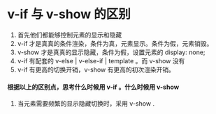 # v-if 与 v-show 的区别

1. 首先他们都能够控制元素的显示和隐藏
2. v-if 才是真真的条件渲染，条件为真，元素显示。条件为假，元素销毁。
3. v-show 才是真真的显示隐藏，条件为假，设置元素的 display: none;
4. v-if 有配套的 v-else | v-else-if | template 。而 v-show 没有
5. v-if 有更高的切换开销，v-show 有更高的初次渲染开销。

#### 根据以上的区别点，思考什么时候用 v-if 。什么时候用 v-show

1. 当元素需要频繁的显示隐藏切换时，采用 v-show .
